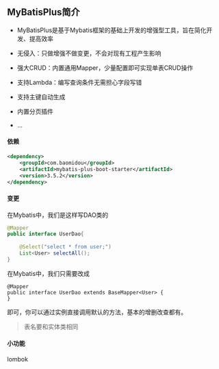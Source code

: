 ## MyBatisPlus简介
- MyBatisPlus是基于Mybatis框架的基础上开发的增强型工具，旨在简化开发、提高效率

- 无侵入：只做增强不做变更，不会对现有工程产生影响
- 强大CRUD：内置通用Mapper，少量配置即可实现单表CRUD操作
- 支持Lambda：编写查询条件无需担心字段写错
- 支持主键自动生成
- 内置分页插件
- ...


#### 依赖
```xml
<dependency>  
    <groupId>com.baomidou</groupId>  
    <artifactId>mybatis-plus-boot-starter</artifactId>  
    <version>3.5.2</version>  
</dependency>
```

#### 变更
在Mybatis中，我们是这样写DAO类的
```java
@Mapper  
public interface UserDao{  
  
    @Select("select * from user;")  
    List<User> selectAll();  
}
```

在Mybatis中，我们只需要改成
```
@Mapper  
public interface UserDao extends BaseMapper<User> {
}
```
即可，你可以通过实例直接调用默认的方法，基本的增删改查都有。
> 表名要和实体类相同

#### 小功能
lombok